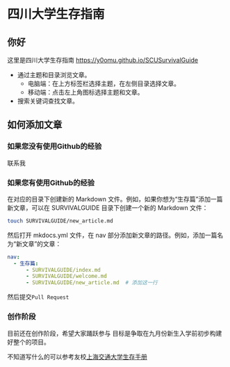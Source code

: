 # 四川大学生存指南
## 你好

这里是四川大学生存指南 <https://y0omu.github.io/SCUSurvivalGuide>

- 通过主题和目录浏览文章。
    - 电脑端：在上方标签栏选择主题，在左侧目录选择文章。
    - 移动端：点击左上角图标选择主题和文章。
- 搜索关键词查找文章。

## 如何添加文章

### 如果您没有使用Github的经验
联系我

### 如果您有使用Github的经验
在对应的目录下创建新的 Markdown 文件。例如，如果你想为“生存篇”添加一篇新文章，可以在 SURVIVALGUIDE 目录下创建一个新的 Markdown 文件：
```bash
touch SURVIVALGUIDE/new_article.md
```
然后打开 mkdocs.yml 文件，在 nav 部分添加新文章的路径。例如，添加一篇名为“新文章”的文章：
```yaml
nav:
  - 生存篇:
      - SURVIVALGUIDE/index.md
      - SURVIVALGUIDE/welcome.md
      - SURVIVALGUIDE/new_article.md  # 添加这一行
```
然后提交`Pull Request`

### 创作阶段
目前还在创作阶段，希望大家踊跃参与
目标是争取在九月份新生入学前初步构建好整个的项目。

不知道写什么的可以参考友校[上海交通大学生存手册](https://survivesjtu.gitbook.io/survivesjtumanual)
